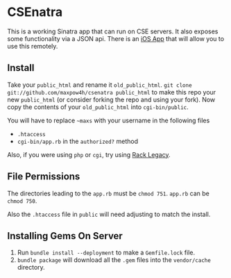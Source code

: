 # CSEnatra

This is a working Sinatra app that can run on CSE
servers. It also exposes some functionality via
a JSON api. There is an [iOS App](https://github.com/maxpow4h/k17_ios)
that will allow you to use this remotely.

## Install

Take your `public_html` and rename it `old_public_html`.
`git clone git://github.com/maxpow4h/csenatra public_html`
to make this repo your new `public_html` (or consider forking
the repo and using your fork). Now copy the contents of your
`old_public_html` into `cgi-bin/public`.

You will have to replace `~maxs` with your username in the
following files

- `.htaccess`
- `cgi-bin/app.rb` in the `authorized?` method

Also, if you were using `php` or `cgi`, try using
[Rack Legacy](https://github.com/eric1234/rack-legacy).

## File Permissions

The directories leading to the `app.rb` must be `chmod 751`.
`app.rb` can be `chmod 750`.

Also the `.htaccess` file in `public` will need adjusting to match
the install.

## Installing Gems On Server

1. Run `bundle install --deployment` to make a `Gemfile.lock` file.
2. `bundle package` will download all the `.gem` files into the
  `vendor/cache` directory.
